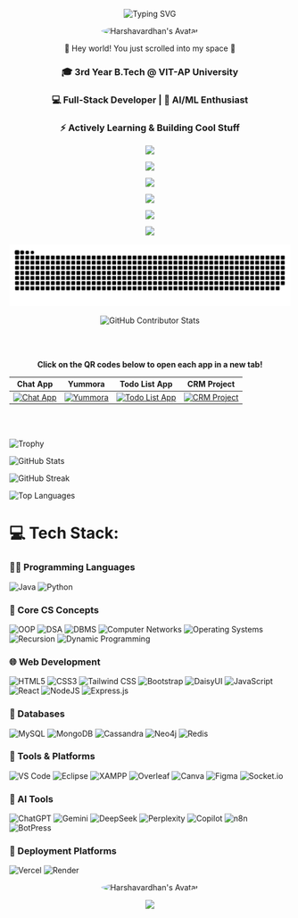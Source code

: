 
<p align="center">
  <img src="https://readme-typing-svg.demolab.com?font=Fira+Code&weight=600&size=24&pause=1000&center=true&vCenter=true&width=600&lines=Hi+I+am+Harsha;Welcome+to+My+Developer+Universe" alt="Typing SVG" />
</p>


<div align="center">

  <img src="https://github.com/user-attachments/assets/de1ec8a7-a761-40e7-b654-ed87dcbb5db0" width="200" alt="Harshavardhan's Avatar" style="border-radius: 50%;" />
  


  <p>👋 Hey world! You just scrolled into my space 🚀</p>

  <h3>🎓 3rd Year B.Tech @ VIT-AP University</h3>
  <h3>💻 Full-Stack Developer | 🤖 AI/ML Enthusiast</h3>
  <h3>⚡ Actively Learning & Building Cool Stuff</h3>

</div>


<div align="center" style="display: flex; flex-direction: column; align-items: center; gap: 10px; max-width: 150px; margin: auto;">
  <a href="mailto:harshasai3003@gmail.com">
    <img src="https://img.shields.io/badge/-Email-FF0000?style=for-the-badge&logo=gmail&logoColor=white" />
  </a>
  <a href="https://linkedin.com/in/d-harshavardhan-sai">
    <img src="https://img.shields.io/badge/-LinkedIn-blue?style=for-the-badge&logo=linkedin&logoColor=white" />
  </a>
  <a href="https://leetcode.com/u/ap_22bce20069/">
    <img src="https://img.shields.io/badge/-LeetCode-FFA116?style=for-the-badge&logo=leetcode&logoColor=white" />
  </a>
  <a href="https://www.codechef.com/users/ap_22bce20069">
    <img src="https://img.shields.io/badge/-CodeChef-5B4638?style=for-the-badge&logo=codechef&logoColor=white" />
  </a>
  <a href="https://www.hackerrank.com/profile/ap_22bce20069">
    <img src="https://img.shields.io/badge/-HackerRank-2EC866?style=for-the-badge&logo=hackerrank&logoColor=white" />
  </a>
  <a href="https://instagram.com/ha_darling_ha">
    <img src="https://img.shields.io/badge/-Instagram-E4405F?style=for-the-badge&logo=instagram&logoColor=white" />
  </a>
</div>

<!-- Snake Contribution Animation -->
<p align="center">
  <img src="https://github.com/Platane/snk/raw/output/github-contribution-grid-snake.svg" alt="Contribution Snake Animation" />
</p>




<div align="center">
  <img src="https://github-contributor-stats.vercel.app/api?username=d-harshavardhan-sai&limit=5&theme=dark&combine_all_yearly_contributions=true" alt="GitHub Contributor Stats" />
</div>

<br><br>

<div align="center">

**Click on the QR codes below to open each app in a new tab!**

| Chat App | Yummora | Todo List App | CRM Project |
| -------- | ------- | ------------- | ----------- |
| [![Chat App](https://api.qrserver.com/v1/create-qr-code/?data=https://chat-app-3l00.onrender.com/&size=150x150)](https://chat-app-3l00.onrender.com/) | [![Yummora](https://api.qrserver.com/v1/create-qr-code/?data=https://yummora-frontend-1bnz.vercel.app/&size=150x150)](https://yummora-frontend-1bnz.vercel.app/) | [![Todo List App](https://api.qrserver.com/v1/create-qr-code/?data=https://todolistapp-frontend.vercel.app/&size=150x150)](https://todolistapp-frontend.vercel.app/) | [![CRM Project](https://api.qrserver.com/v1/create-qr-code/?data=https://crmdjango-r7iy.onrender.com/&size=150x150)](https://crmdjango-r7iy.onrender.com/) |

</div>


<br><br>







<!-- 🏆 GitHub Profile Trophy -->
![Trophy](https://github-profile-trophy.vercel.app/?username=d-harshavardhan-sai&theme=tokyonight&no-frame=true&title=Stars,Followers,Repositories,Commit,PullRequest,Issues&margin-w=10&margin-h=10)

 
  
<!-- 🚀 GitHub Stats -->
![GitHub Stats](https://github-readme-stats.vercel.app/api?username=d-harshavardhan-sai&theme=tokyonight&hide_border=false&include_all_commits=true&count_private=true&show_icons=true)

<!-- 🔥 GitHub Streak -->
![GitHub Streak](https://github-readme-streak-stats.herokuapp.com/?user=d-harshavardhan-sai&theme=tokyonight&hide_border=false)

<!-- 📊 Top Languages -->
![Top Languages](https://github-readme-stats.vercel.app/api/top-langs/?username=d-harshavardhan-sai&theme=tokyonight&hide_border=false&layout=compact&show_icons=true)





# 💻 Tech Stack:

### 👨‍💻 Programming Languages
![Java](https://img.shields.io/badge/Java-%23ED8B00.svg?style=for-the-badge&logo=openjdk&logoColor=white)
![Python](https://img.shields.io/badge/Python-3670A0?style=for-the-badge&logo=python&logoColor=ffdd54)

### 🧠 Core CS Concepts
![OOP](https://img.shields.io/badge/OOP-%23007ACC.svg?style=for-the-badge)
![DSA](https://img.shields.io/badge/DSA-%23FFA500.svg?style=for-the-badge)
![DBMS](https://img.shields.io/badge/DBMS-%23007ACC.svg?style=for-the-badge)
![Computer Networks](https://img.shields.io/badge/Computer%20Networks-%2300BFFF.svg?style=for-the-badge)
![Operating Systems](https://img.shields.io/badge/Operating%20Systems-%234285F4.svg?style=for-the-badge)
![Recursion](https://img.shields.io/badge/Recursion-%23FF6347.svg?style=for-the-badge)
![Dynamic Programming](https://img.shields.io/badge/Dynamic%20Programming-%23FF69B4.svg?style=for-the-badge)

### 🌐 Web Development
![HTML5](https://img.shields.io/badge/HTML5-%23E34F26.svg?style=for-the-badge&logo=html5&logoColor=white)
![CSS3](https://img.shields.io/badge/CSS3-%231572B6.svg?style=for-the-badge&logo=css3&logoColor=white)
![Tailwind CSS](https://img.shields.io/badge/Tailwind_CSS-%2338B2AC.svg?style=for-the-badge&logo=tailwind-css&logoColor=white)
![Bootstrap](https://img.shields.io/badge/Bootstrap-%237952B3.svg?style=for-the-badge&logo=bootstrap&logoColor=white)
![DaisyUI](https://img.shields.io/badge/DaisyUI-%23FFA500.svg?style=for-the-badge)
![JavaScript](https://img.shields.io/badge/JavaScript-%23323330.svg?style=for-the-badge&logo=javascript&logoColor=%23F7DF1E)
![React](https://img.shields.io/badge/React-%2320232a.svg?style=for-the-badge&logo=react&logoColor=%2361DAFB)
![NodeJS](https://img.shields.io/badge/Node.js-6DA55F?style=for-the-badge&logo=node.js&logoColor=white)
![Express.js](https://img.shields.io/badge/Express.js-%23404d59.svg?style=for-the-badge&logo=express&logoColor=%2361DAFB)

### 🧩 Databases
![MySQL](https://img.shields.io/badge/MySQL-4479A1.svg?style=for-the-badge&logo=mysql&logoColor=white)
![MongoDB](https://img.shields.io/badge/MongoDB-%234ea94b.svg?style=for-the-badge&logo=mongodb&logoColor=white)
![Cassandra](https://img.shields.io/badge/Cassandra-%231287B1.svg?style=for-the-badge&logo=apache-cassandra&logoColor=white)
![Neo4j](https://img.shields.io/badge/Neo4j-008CC1?style=for-the-badge&logo=neo4j&logoColor=white)
![Redis](https://img.shields.io/badge/Redis-%23DD0031.svg?style=for-the-badge&logo=redis&logoColor=white)

### 🧰 Tools & Platforms
![VS Code](https://img.shields.io/badge/VS_Code-%23007ACC.svg?style=for-the-badge&logo=visual-studio-code&logoColor=white)
![Eclipse](https://img.shields.io/badge/Eclipse-2C2255?style=for-the-badge&logo=eclipse&logoColor=white)
![XAMPP](https://img.shields.io/badge/XAMPP-FB7A24?style=for-the-badge&logo=xampp&logoColor=white)
![Overleaf](https://img.shields.io/badge/Overleaf-47A141?style=for-the-badge&logo=Overleaf&logoColor=white)
![Canva](https://img.shields.io/badge/Canva-%2300C4CC.svg?style=for-the-badge&logo=Canva&logoColor=white)
![Figma](https://img.shields.io/badge/Figma-%23F24E1E.svg?style=for-the-badge&logo=figma&logoColor=white)
![Socket.io](https://img.shields.io/badge/Socket.io-black?style=for-the-badge&logo=socket.io&badgeColor=010101)

### 🤖 AI Tools
![ChatGPT](https://img.shields.io/badge/ChatGPT-%234285F4.svg?style=for-the-badge&logo=openai&logoColor=white)
![Gemini](https://img.shields.io/badge/Gemini-%230073ff.svg?style=for-the-badge)
![DeepSeek](https://img.shields.io/badge/DeepSeek-AI-blue?style=for-the-badge)
![Perplexity](https://img.shields.io/badge/Perplexity-%230076D6.svg?style=for-the-badge)
![Copilot](https://img.shields.io/badge/Copilot-%23000000.svg?style=for-the-badge&logo=github&logoColor=white)
![n8n](https://img.shields.io/badge/n8n-%23EF4E4E.svg?style=for-the-badge&logo=n8n&logoColor=white)
![BotPress](https://img.shields.io/badge/BotPress-%23121011.svg?style=for-the-badge)

### 🚀 Deployment Platforms
![Vercel](https://img.shields.io/badge/Vercel-%23000000.svg?style=for-the-badge&logo=vercel&logoColor=white)
![Render](https://img.shields.io/badge/Render-%232B2E4A.svg?style=for-the-badge&logo=render&logoColor=white)


<p align="center"><img src="https://github.com/user-attachments/assets/13d4c03f-d82b-4276-863e-f396e67f4731" width="200" alt="Harshavardhan's Avatar" style="border-radius: 50%;" /></p>


<div align="center">
  <img src="https://quotes-github-readme.vercel.app/api?type=horizontal&theme=radical" />
</div>
